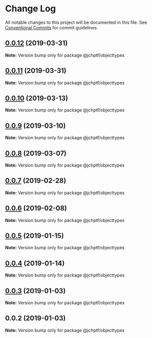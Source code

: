 # Change Log

All notable changes to this project will be documented in this file.
See [Conventional Commits](https://conventionalcommits.org) for commit guidelines.

## [0.0.12](https://github.com/jheinnic/portfolio-monorepo/compare/@jchptf/objecttypes@0.0.11...@jchptf/objecttypes@0.0.12) (2019-03-31)

**Note:** Version bump only for package @jchptf/objecttypes





## [0.0.11](https://github.com/jheinnic/portfolio-monorepo/compare/@jchptf/objecttypes@0.0.10...@jchptf/objecttypes@0.0.11) (2019-03-31)

**Note:** Version bump only for package @jchptf/objecttypes





## [0.0.10](https://github.com/jheinnic/portfolio-monorepo/compare/@jchptf/objecttypes@0.0.9...@jchptf/objecttypes@0.0.10) (2019-03-13)

**Note:** Version bump only for package @jchptf/objecttypes





## [0.0.9](https://github.com/jheinnic/portfolio-monorepo/compare/@jchptf/objecttypes@0.0.8...@jchptf/objecttypes@0.0.9) (2019-03-10)

**Note:** Version bump only for package @jchptf/objecttypes





## [0.0.8](https://github.com/jheinnic/portfolio-monorepo/compare/@jchptf/objecttypes@0.0.7...@jchptf/objecttypes@0.0.8) (2019-03-07)

**Note:** Version bump only for package @jchptf/objecttypes





## [0.0.7](https://github.com/jheinnic/portfolio-monorepo/compare/@jchptf/objecttypes@0.0.6...@jchptf/objecttypes@0.0.7) (2019-02-28)

**Note:** Version bump only for package @jchptf/objecttypes





## [0.0.6](https://github.com/jheinnic/portfolio-monorepo/compare/@jchptf/objecttypes@0.0.5...@jchptf/objecttypes@0.0.6) (2019-02-08)

**Note:** Version bump only for package @jchptf/objecttypes





## [0.0.5](https://github.com/jheinnic/portfolio-monorepo/compare/@jchptf/objecttypes@0.0.4...@jchptf/objecttypes@0.0.5) (2019-01-15)

**Note:** Version bump only for package @jchptf/objecttypes





## [0.0.4](https://github.com/jheinnic/portfolio-monorepo/compare/@jchptf/objecttypes@0.0.3...@jchptf/objecttypes@0.0.4) (2019-01-14)

**Note:** Version bump only for package @jchptf/objecttypes





## [0.0.3](https://github.com/jheinnic/portfolio-monorepo/compare/@jchptf/objecttypes@0.0.2...@jchptf/objecttypes@0.0.3) (2019-01-03)

**Note:** Version bump only for package @jchptf/objecttypes





## 0.0.2 (2019-01-03)

**Note:** Version bump only for package @jchptf/objecttypes

